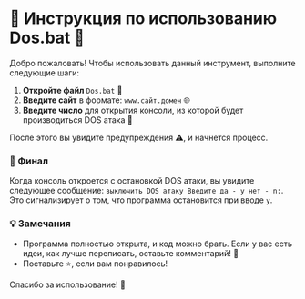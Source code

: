 # 🎉 Инструкция по использованию Dos.bat 🎉

Добро пожаловать! Чтобы использовать данный инструмент, выполните следующие шаги:

1. **Откройте файл** `Dos.bat` 📂
2. **Введите сайт** в формате: `www.сайт.домен` 🌐
3. **Введите число** для открытия консоли, из которой будет производиться DOS атака 🔢

После этого вы увидите предупреждения ⚠️, и начнется процесс. 

### 🚀 Финал

Когда консоль откроется с остановкой DOS атаки, вы увидите следующее сообщение: `выключить DOS атаку Введите да - y нет - n:`. Это сигнализирует о том, что программа остановится при вводе `y`.

### 💡 Замечания

- Программа полностью открыта, и код можно брать. Если у вас есть идеи, как лучше переписать, оставьте комментарий! 📝
- Поставьте ⭐️, если вам понравилось!

Спасибо за использование! 🙌
